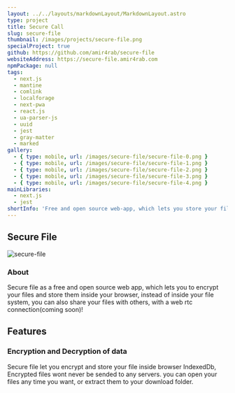```yaml
---
layout: ../../layouts/markdownLayout/MarkdownLayout.astro
type: project
title: Secure Call
slug: secure-file
thumbnail: /images/projects/secure-file.png
specialProject: true
github: https://github.com/amir4rab/secure-file
websiteAddress: https://secure-file.amir4rab.com
npmPackage: null
tags:
  - next.js
  - mantine
  - comlink
  - localforage
  - next-pwa
  - react.js
  - ua-parser-js
  - uuid
  - jest
  - gray-matter
  - marked
gallery:
  - { type: mobile, url: /images/secure-file/secure-file-0.png }
  - { type: mobile, url: /images/secure-file/secure-file-1.png }
  - { type: mobile, url: /images/secure-file/secure-file-2.png }
  - { type: mobile, url: /images/secure-file/secure-file-3.png }
  - { type: mobile, url: /images/secure-file/secure-file-4.png }
mainLibraries: 
  - next.js
  - jest
shortInfo: 'Free and open source web-app, which lets you store your files inside your browser!'
---
```


## Secure File

![secure-file](/images/projects-assets/secure-file-0.png)

### About

Secure file as a free and open source web app, which lets you to encrypt your files and store them inside your browser, instead of inside your file system, you can also share your files with others, with a web rtc connection(coming soon)!


## Features

### Encryption and Decryption of data

Secure file let you encrypt and store your file inside browser IndexedDb, Encrypted files wont never be sended to any servers. you can open your files any time you want, or extract them to your download folder.
